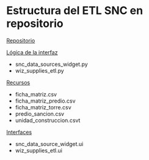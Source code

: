 Estructura del ETL SNC en repositorio 
=====================================

[Repositorio](https://github.com/AgenciaImplementacion/Asistente-LADM-COL "Repositorio Asistente_LADM-COL")

[Lógica de la interfaz](https://github.com/AgenciaImplementacion/Asistente-LADM-COL/tree/master/asistente_ladm_col/gui/supplies "Lógica de las interfaces del ETL SNC")

* snc_data_sources_widget.py 
* wiz_supplies_etl.py 

[Recursos](https://github.com/AgenciaImplementacion/Asistente-LADM-COL/tree/master/asistente_ladm_col/resources/etl "Recursos del ETL SNC")

* ficha_matriz.csv
* ficha_matriz_predio.csv 
* ficha_matriz_torre.csv 
* predio_sancion.csv 
* unidad_construccion.csvt 

[Interfaces](https://github.com/AgenciaImplementacion/Asistente-LADM-COL/tree/master/asistente_ladm_col/ui/supplies "Interfaces del ETL SNC")

* snc_data_source_widget.ui 
* wiz_supplies_etl.ui 
